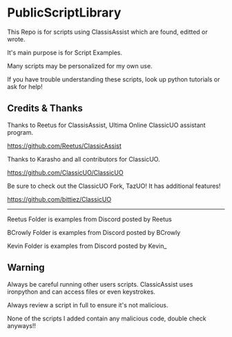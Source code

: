 # PublicScriptLibrary
This Repo is for scripts using ClassisAssist which are found, editted or wrote.

It's main purpose is for Script Examples.

Many scripts may be personalized for my own use.

If you have trouble understanding these scripts, look up python tutorials or ask for help!

## Credits & Thanks ##
Thanks to Reetus for ClassisAssist, Ultima Online ClassicUO assistant program.

https://github.com/Reetus/ClassicAssist

Thanks to Karasho and all contributors for ClassicUO.

https://github.com/ClassicUO/ClassicUO

Be sure to check out the ClassicUO Fork, TazUO! It has additional features!

https://github.com/bittiez/ClassicUO

-----

Reetus Folder is examples from Discord posted by Reetus

BCrowly Folder is examples from Discord posted by BCrowly

Kevin Folder is examples from Discord posted by Kevin_

## Warning ##
Always be careful running other users scripts. ClassicAssist uses ironpython and can access files or even keystrokes.

Always review a script in full to ensure it's not malicious.

None of the scripts I added contain any malicious code, double check anyways!!
